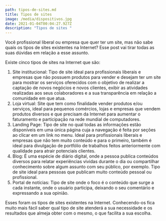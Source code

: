 ```yaml
---
path: tipos-de-sites.md
title: Tipos de sites
image: /media/dispositivos.jpg
date: 2021-01-04T00:04:27.927Z
description: "Tipos de sites "
---
```

Você profissional liberal ou empresa que quer ter um site, mas não sabe quais os tipos de sites existentes na Internet? Esse post vai tirar todas as suas dúvidas em relação a esse assunto.

Existe cinco tipos de sites na Internet que são:

1. Site institucional: Tipo de site ideal para profissionais liberais e empresas que não possuem produtos para vender e desejam ter um site para mostrar os serviços oferecidos com o objetivo de realizar a captação de novos negócios e novos clientes, exibir as atividades realizadas aos seus colaboradores e a sua transparência em relação a comunidade em que atua.
2. Loja virtual: Site que tem como finalidade vender produtos e/ou serviços, ideal para pequenos comércios, lojas e empresas que vendem produtos diversos e que precisam da Internet para aumentar o faturamento e participação na rede mundial de computadores.
3. Landing Page: Tipo de site no qual todas as informações estão disponíveis em uma única página cuja a navegação é feita por seções ao clicar em um link no menu. Ideal para profissionais liberais e empresas que não tem muito conteúdo e para o primeiro, também é ideal para divulgação de portfólio de trabalhos feitos anteriormente com qualidade para atrair potenciais clientes.
4. Blog: É uma espécie de diário digital, onde a pessoa publica conteúdos diversos para relatar experiências vividas durante o dia ou compartilhar conhecimento sobre algum assunto com seu público, por exemplo. Tipo de site ideal para pessoas que publicam muito conteúdo pessoal ou profissional.
5. Portal de notícias: Tipo de site onde o foco é o conteúdo que surge a cada instante, onde o usuário participa, deixando o seu comentário e expressando a sua opinião.

Esses foram os tipos de sites existentes na Internet. Conhecendo-os fica muito mais fácil saber qual tipo de site atenderá a sua necessidade e os resultados que almeja obter com o mesmo, o que facilita a sua escolha.